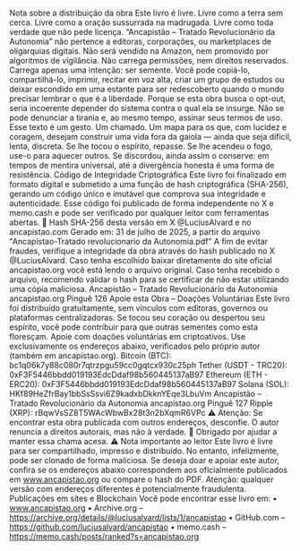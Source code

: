 Nota sobre a distribuição da obra
Este livro é livre.
Livre como a terra sem cerca. Livre como a oração sussurrada na madrugada. Livre como toda verdade
que não pede licença.
“Ancapistão – Tratado Revolucionário da Autonomia” não pertence a editoras, corporações, ou
marketplaces de oligarquias digitais.
Não será vendido na Amazon, nem promovido por algoritmos de vigilância.
Não carrega permissões, nem direitos reservados.
Carrega apenas uma intenção: ser semente.
Você pode copiá-lo, compartilhá-lo, imprimir, recitar em voz alta, criar um grupo de estudos ou deixar
escondido em uma estante para ser redescoberto quando o mundo precisar lembrar o que é a liberdade.
Porque se esta obra busca o opt-out, seria incoerente depender do sistema contra o qual ela se
insurge.
Não se pode denunciar a tirania e, ao mesmo tempo, assinar seus termos de uso.
Esse texto é um gesto. Um chamado. Um mapa para os que, com lucidez e coragem, desejam construir
uma vida fora da gaiola — ainda que seja difícil, lenta, discreta.
Se lhe tocou o espírito, repasse.
Se lhe acendeu o fogo, use-o para aquecer outros.
Se discordou, ainda assim o conserve:
em tempos de mentira universal, até a divergência honesta é uma forma de resistência.
Código de Integridade Criptográfica
Este livro foi finalizado em formato digital e submetido a uma função de hash criptográfica (SHA-256),
gerando um código único e imutável que comprova sua integridade e autenticidade. Esse código foi
publicado de forma independente no X e memo.cash e pode ser verificado por qualquer leitor com
ferramentas abertas.
📎 Hash SHA-256 desta versão em X @LuciusAlvard e no ancapistao.com
Gerado em: 31 de julho de 2025, a partir do arquivo "Ancapistao-Tratado revolucionario da
Autonomia.pdf"
A fim de evitar fraudes, verifique a integridade da obra através do hash publicado no X @LuciusAlvard.
Caso tenha escolhido baixar diretamente do site oficial ancapistao.org você está lendo o arquivo
original. Caso tenha recebido o arquivo, recomendo validar o hash para se certificar de não estar
utilizando uma cópia maliciosa.
Ancapistão – Tratado Revolucionário da Autonomia
ancapistao.org
Pinguê
126
Apoie esta Obra – Doações Voluntárias
Este livro foi distribuído gratuitamente, sem vínculos com editoras, governos ou plataformas
centralizadoras.
Se tocou seu coração ou despertou seu espírito, você pode contribuir para que outras sementes como esta
floresçam.
Apoie com doações voluntárias em criptoativos.
Use exclusivamente os endereços abaixo, verificados pelo próprio autor (também em ancapistao.org).
Bitcoin (BTC): bc1q06k7y88c080r7qtrzpgu59cc0gqtcx930c25ph
Tether (USDT - TRC20): 0xF3F5446bbdd019193EdcDdaf98b560445137aB97
Ethereum (ETH - ERC20): 0xF3F5446bbdd019193EdcDdaf98b560445137aB97
Solana (SOL): HKf89HeZfrBay1bbSsSsvi6Z9kadxbDkknYEqe3LbuVm
Ancapistão – Tratado Revolucionário da Autonomia
ancapistao.org
Pinguê
127
Ripple (XRP): rBqwVsSZ8T5WAcWbwBx28t3n2bXqmR6VPc
⚠ Atenção: Se encontrar esta obra publicada com outros endereços, desconfie.
O autor renuncia a direitos autorais, mas não à verdade.
🙏 Obrigado por ajudar a manter essa chama acesa.
⚠ Nota importante ao leitor
Este livro é livre para ser compartilhado, impresso e distribuído. No entanto, infelizmente, pode ser
clonado de forma maliciosa.
Se deseja doar e apoiar este autor, confira se os endereços abaixo correspondem aos oficialmente
publicados em www.ancapistao.org ou compare o hash do PDF.
Atenção: qualquer versão com endereços diferentes é potencialmente fraudulenta.
Publicações em sites e Blockchain
Você pode encontrar esse livro em:
• www.ancapistao.org
• Archive.org – https://archive.org/details/@luciusalvard/lists/1/ancapistao
• GitHub.com – https://github.com/luciusalvard/ancapistao
• memo.cash – https://memo.cash/posts/ranked?s=ancapistao.org
